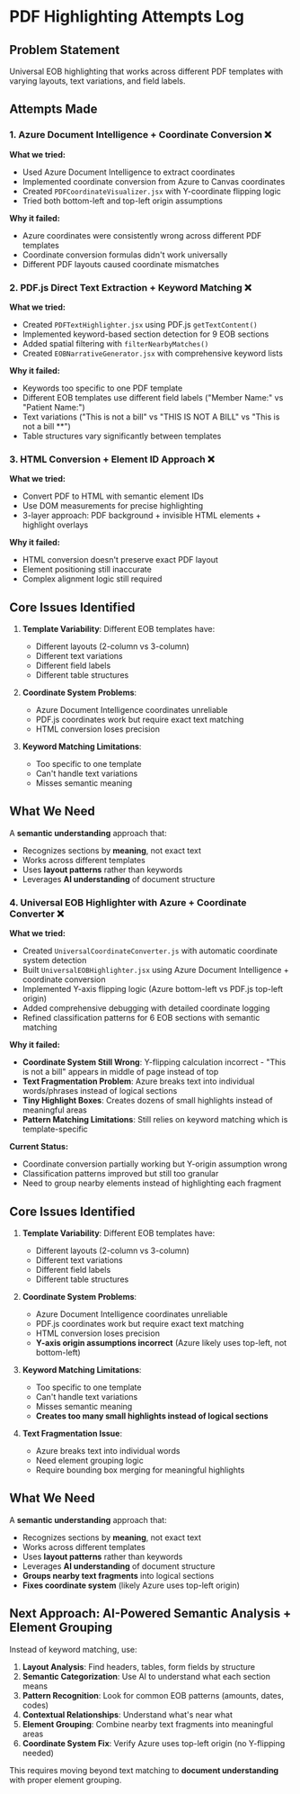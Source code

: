 # PDF Highlighting Attempts Log

## Problem Statement
Universal EOB highlighting that works across different PDF templates with varying layouts, text variations, and field labels.

## Attempts Made

### 1. Azure Document Intelligence + Coordinate Conversion ❌
**What we tried:**
- Used Azure Document Intelligence to extract coordinates
- Implemented coordinate conversion from Azure to Canvas coordinates
- Created `PDFCoordinateVisualizer.jsx` with Y-coordinate flipping logic
- Tried both bottom-left and top-left origin assumptions

**Why it failed:**
- Azure coordinates were consistently wrong across different PDF templates
- Coordinate conversion formulas didn't work universally
- Different PDF layouts caused coordinate mismatches

### 2. PDF.js Direct Text Extraction + Keyword Matching ❌
**What we tried:**
- Created `PDFTextHighlighter.jsx` using PDF.js `getTextContent()`
- Implemented keyword-based section detection for 9 EOB sections
- Added spatial filtering with `filterNearbyMatches()`
- Created `EOBNarrativeGenerator.jsx` with comprehensive keyword lists

**Why it failed:**
- Keywords too specific to one PDF template
- Different EOB templates use different field labels ("Member Name:" vs "Patient Name:")
- Text variations ("This is not a bill" vs "THIS IS NOT A BILL" vs "This is not a bill **")
- Table structures vary significantly between templates

### 3. HTML Conversion + Element ID Approach ❌
**What we tried:**
- Convert PDF to HTML with semantic element IDs
- Use DOM measurements for precise highlighting
- 3-layer approach: PDF background + invisible HTML elements + highlight overlays

**Why it failed:**
- HTML conversion doesn't preserve exact PDF layout
- Element positioning still inaccurate
- Complex alignment logic still required

## Core Issues Identified

1. **Template Variability**: Different EOB templates have:
   - Different layouts (2-column vs 3-column)
   - Different text variations
   - Different field labels
   - Different table structures

2. **Coordinate System Problems**: 
   - Azure Document Intelligence coordinates unreliable
   - PDF.js coordinates work but require exact text matching
   - HTML conversion loses precision

3. **Keyword Matching Limitations**:
   - Too specific to one template
   - Can't handle text variations
   - Misses semantic meaning

## What We Need

A **semantic understanding** approach that:
- Recognizes sections by **meaning**, not exact text
- Works across different templates
- Uses **layout patterns** rather than keywords
- Leverages **AI understanding** of document structure

### 4. Universal EOB Highlighter with Azure + Coordinate Converter ❌
**What we tried:**
- Created `UniversalCoordinateConverter.js` with automatic coordinate system detection
- Built `UniversalEOBHighlighter.jsx` using Azure Document Intelligence + coordinate conversion
- Implemented Y-axis flipping logic (Azure bottom-left vs PDF.js top-left origin)
- Added comprehensive debugging with detailed coordinate logging
- Refined classification patterns for 6 EOB sections with semantic matching

**Why it failed:**
- **Coordinate System Still Wrong**: Y-flipping calculation incorrect - "This is not a bill" appears in middle of page instead of top
- **Text Fragmentation Problem**: Azure breaks text into individual words/phrases instead of logical sections
- **Tiny Highlight Boxes**: Creates dozens of small highlights instead of meaningful areas
- **Pattern Matching Limitations**: Still relies on keyword matching which is template-specific

**Current Status:**
- Coordinate conversion partially working but Y-origin assumption wrong
- Classification patterns improved but still too granular
- Need to group nearby elements instead of highlighting each fragment

## Core Issues Identified

1. **Template Variability**: Different EOB templates have:
   - Different layouts (2-column vs 3-column)
   - Different text variations
   - Different field labels
   - Different table structures

2. **Coordinate System Problems**: 
   - Azure Document Intelligence coordinates unreliable
   - PDF.js coordinates work but require exact text matching
   - HTML conversion loses precision
   - **Y-axis origin assumptions incorrect** (Azure likely uses top-left, not bottom-left)

3. **Keyword Matching Limitations**:
   - Too specific to one template
   - Can't handle text variations
   - Misses semantic meaning
   - **Creates too many small highlights instead of logical sections**

4. **Text Fragmentation Issue**:
   - Azure breaks text into individual words
   - Need element grouping logic
   - Require bounding box merging for meaningful highlights

## What We Need

A **semantic understanding** approach that:
- Recognizes sections by **meaning**, not exact text
- Works across different templates
- Uses **layout patterns** rather than keywords
- Leverages **AI understanding** of document structure
- **Groups nearby text fragments** into logical sections
- **Fixes coordinate system** (likely Azure uses top-left origin)

## Next Approach: AI-Powered Semantic Analysis + Element Grouping

Instead of keyword matching, use:
1. **Layout Analysis**: Find headers, tables, form fields by structure
2. **Semantic Categorization**: Use AI to understand what each section means
3. **Pattern Recognition**: Look for common EOB patterns (amounts, dates, codes)
4. **Contextual Relationships**: Understand what's near what
5. **Element Grouping**: Combine nearby text fragments into meaningful areas
6. **Coordinate System Fix**: Verify Azure uses top-left origin (no Y-flipping needed)

This requires moving beyond text matching to **document understanding** with proper element grouping.
